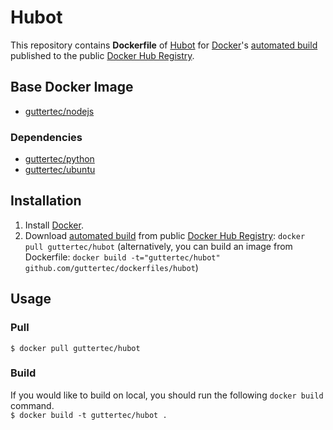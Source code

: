 # Hubot

This repository contains **Dockerfile** of [Hubot](https://hubot.github.com) for [Docker](https://www.docker.com/)'s [automated build](https://registry.hub.docker.com/u/guttertec/hubot/) published to the public [Docker Hub Registry](https://registry.hub.docker.com/).

## Base Docker Image

* [guttertec/nodejs](https://registry.hub.docker.com/u/guttertec/nodejs/)

### Dependencies

* [guttertec/python](https://registry.hub.docker.com/u/guttertec/python/)
* [guttertec/ubuntu](https://registry.hub.docker.com/u/guttertec/ubuntu/)

## Installation

1. Install [Docker](https://www.docker.com/).
2. Download [automated build](https://registry.hub.docker.com/u/guttertec/hubot/) from public [Docker Hub Registry](https://registry.hub.docker.com/): `docker pull guttertec/hubot` (alternatively, you can build an image from Dockerfile: `docker build -t="guttertec/hubot" github.com/guttertec/dockerfiles/hubot`)

## Usage

### Pull

`$ docker pull guttertec/hubot`

### Build

If you would like to build on local, you should run the following `docker build` command.  
`$ docker build -t guttertec/hubot .`